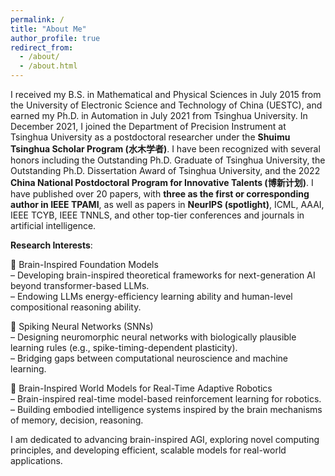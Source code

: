 ```yaml
---
permalink: /
title: "About Me"
author_profile: true
redirect_from: 
  - /about/
  - /about.html
---
```


I received my B.S. in Mathematical and Physical Sciences in July 2015 from the University of Electronic Science and Technology of China (UESTC), and earned my Ph.D. in Automation in July 2021 from Tsinghua University. In December 2021, I joined the Department of Precision Instrument at Tsinghua University as a postdoctoral researcher under the **Shuimu Tsinghua Scholar Program (水木学者)**. I have been recognized with several honors including the Outstanding Ph.D. Graduate of Tsinghua University, the Outstanding Ph.D. Dissertation Award of Tsinghua University, and the 2022 **China National Postdoctoral Program for Innovative Talents (博新计划)**. I have published over 20 papers, with **three as the first or corresponding author in IEEE TPAMI**, as well as papers in **NeurIPS (spotlight)**, ICML, AAAI, IEEE TCYB, IEEE TNNLS, and other top-tier conferences and journals in artificial intelligence.

**Research Interests**:

🔹 Brain-Inspired Foundation Models  
– Developing brain-inspired theoretical frameworks for next-generation AI beyond transformer-based LLMs.  
– Endowing LLMs energy-efficiency learning ability and human-level compositional reasoning ability.

🔹 Spiking Neural Networks (SNNs)  
– Designing neuromorphic neural networks with biologically plausible learning rules (e.g., spike-timing-dependent plasticity).  
– Bridging gaps between computational neuroscience and machine learning.

🔹 Brain-Inspired World Models for Real-Time Adaptive Robotics  
– Brain-inspired real-time model-based reinforcement learning for robotics.  
– Building embodied intelligence systems inspired by the brain mechanisms of memory, decision, reasoning.

I am dedicated to advancing brain-inspired AGI, exploring novel computing principles, and developing efficient, scalable models for real-world applications.

